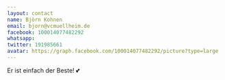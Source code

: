 ```yaml
---
layout: contact
name: Björn Kohnen
email: bjorn@vcmuellheim.de
facebook: 100014077482292
whatsapp: 
twitter: 191985661
avatar: https://graph.facebook.com/100014077482292/picture?type=large
---
```


Er ist einfach der Beste! 💕
